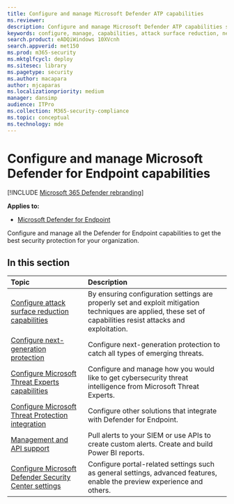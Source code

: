 ```yaml
---
title: Configure and manage Microsoft Defender ATP capabilities
ms.reviewer: 
description: Configure and manage Microsoft Defender ATP capabilities such as attack surface reduction, and next-generation protection
keywords: configure, manage, capabilities, attack surface reduction, next-generation protection, security controls, endpoint detection and response, auto investigation and remediation, security controls, controls
search.product: eADQiWindows 10XVcnh
search.appverid: met150
ms.prod: m365-security
ms.mktglfcycl: deploy
ms.sitesec: library
ms.pagetype: security
ms.author: macapara
author: mjcaparas
ms.localizationpriority: medium
manager: dansimp
audience: ITPro
ms.collection: M365-security-compliance
ms.topic: conceptual
ms.technology: mde
---
```


# Configure and manage Microsoft Defender for Endpoint capabilities

[!INCLUDE [Microsoft 365 Defender rebranding](../../includes/microsoft-defender.md)]

**Applies to:**

- [Microsoft Defender for Endpoint](https://go.microsoft.com/fwlink/p/?linkid=2146631)

Configure and manage all the Defender for Endpoint capabilities to get the best security protection for your organization. 


## In this section 
Topic | Description 
:---|:---
[Configure attack surface reduction capabilities](configure-attack-surface-reduction.md) |  By ensuring configuration settings are properly set and exploit mitigation techniques are applied, these set of capabilities resist attacks and exploitation. 
[Configure next-generation protection](../microsoft-defender-antivirus/configure-microsoft-defender-antivirus-features.md) | Configure next-generation protection to catch all types of emerging threats.
[Configure Microsoft Threat Experts capabilities](configure-microsoft-threat-experts.md) | Configure and manage how you would like to get cybersecurity threat intelligence from Microsoft Threat Experts.
[Configure Microsoft Threat Protection integration](https://docs.microsoft.com/windows/security/threat-protection/microsoft-defender-atp/threat-protection-integration)| Configure other solutions that integrate with Defender for Endpoint.
[Management and API support](https://docs.microsoft.com/windows/security/threat-protection/microsoft-defender-atp/management-apis)| Pull alerts to your SIEM or use APIs to create custom alerts. Create and build Power BI reports. 
[Configure Microsoft Defender Security Center settings](preferences-setup.md) |  Configure portal-related settings such as general settings, advanced features, enable the preview experience and others.



